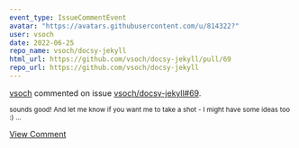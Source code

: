 ```yaml
---
event_type: IssueCommentEvent
avatar: "https://avatars.githubusercontent.com/u/814322?"
user: vsoch
date: 2022-06-25
repo_name: vsoch/docsy-jekyll
html_url: https://github.com/vsoch/docsy-jekyll/pull/69
repo_url: https://github.com/vsoch/docsy-jekyll
---
```


<a href='https://github.com/vsoch' target='_blank'>vsoch</a> commented on issue <a href='https://github.com/vsoch/docsy-jekyll/pull/69' target='_blank'>vsoch/docsy-jekyll#69</a>.

<small>sounds good! And let me know if you want me to take a shot - I might have some ideas too :)...</small>

<a href='https://github.com/vsoch/docsy-jekyll/pull/69' target='_blank'>View Comment</a>